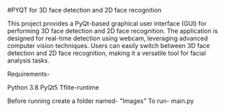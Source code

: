#PYQT for 3D face detection and 2D face recognition

This project provides a PyQt-based graphical user interface (GUI) for performing 3D face detection and 2D face recognition. The application is designed for real-time detection using webcam, leveraging advanced computer vision techniques. Users can easily switch between 3D face detection and 2D face recognition, making it a versatile tool for facial analysis tasks.

Requirements- 

Python 3.8
PyQt5
Tflite-runtime

Before running create a folder named- "Images"
To run- main.py
